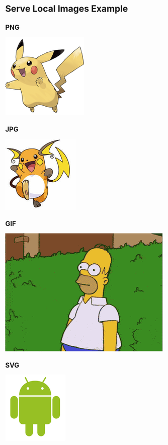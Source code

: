 # Serve Local Images Example

## PNG
![This is an image](/assets/pikachu.png)

## JPG
![This is an image](/assets/raichu.jpg)

## GIF
![This is an image](/assets/simpson.gif)

## SVG
![This is an image](/assets/android.svg)
